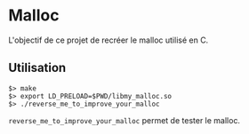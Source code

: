 Malloc
======

L'objectif de ce projet de recréer le malloc utilisé en C.

Utilisation
-----------

```
$> make
$> export LD_PRELOAD=$PWD/libmy_malloc.so
$> ./reverse_me_to_improve_your_malloc
```
```reverse_me_to_improve_your_malloc``` permet de tester le malloc.
